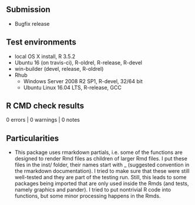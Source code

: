 ## Submission
* Bugfix release

## Test environments
* local OS X install, R 3.5.2
* Ubuntu 16 (on travis-ci), R-oldrel, R-release, R-devel
* win-builder (devel, release, R-oldrel)
* Rhub
  * Windows Server 2008 R2 SP1, R-devel, 32/64 bit
  * Ubuntu Linux 16.04 LTS, R-release, GCC
  
## R CMD check results

0 errors | 0 warnings | 0 notes

## Particularities
* This package uses rmarkdown partials, i.e. some of the functions are designed
  to render Rmd files as children of larger Rmd files. I put these files in
  the inst/ folder, their names start with _ (suggested convention in the
  rmarkdown documentation).
  I tried to make sure that these were still well-tested and they are part 
  of the testing run. Still, this leads to some packages being imported that are
  only used inside the Rmds (and tests, namely graphics and pander). 
  I tried to put nontrivial R code into functions, but some minor processing 
  happens in the Rmds.
  
